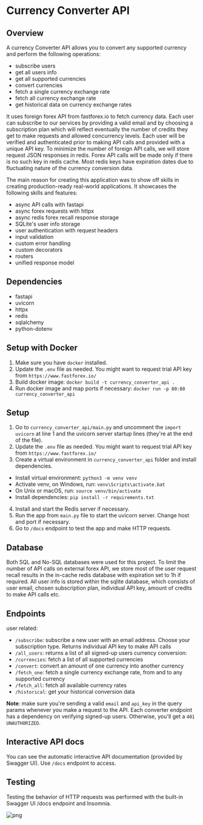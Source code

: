 # Currency Converter API
 
## Overview
A currency Converter API allows you to convert any supported currency and perform the following operations: 
- subscribe users
- get all users info
- get all supported currencies
- convert currencies
- fetch a single currency exchange rate
- fetch all currency exchange rate
- get historical data on currency exchange rates

It uses foreign forex API from fastforex.io to fetch currency data. 
Each user can subscribe to our services by providing a valid email and by choosing a subscription plan which will reflect eventually the number of credits they get to make requests and allowed concurrency levels. Each user will be verified and authenticated prior to making API calls and provided with a unique API key.
To minimize the number of foreign API calls, we will store request JSON responses in redis. Forex API calls will be made only if there is no such key in redis cache. 
Most redis keys have expiration dates due to fluctuating nature of the currency conversion data.

The main reason for creating this application was to show off skills in creating production-ready real-world applications. 
It showcases the following skills and features:
- async API calls with fastapi
- async forex requests with httpx
- async redis forex recall response storage
- SQLite's user info storage
- user authentication with request headers
- input validation
- custom error handling
- custom decorators
- routers
- unified response model
 
## Dependencies
- fastapi
- uvicorn
- httpx
- redis
- sqlalchemy
- python-dotenv
 
## Setup with Docker
1. Make sure you have `docker` installed.
2. Update the `.env` file as needed. You might want to request trial API key from `https://www.fastforex.io/`
3. Build docker image: `docker build -t currency_converter_api .`
4. Run docker image and map ports if necessary: `docker run -p 80:80 currency_converter_api`
 
## Setup
1. Go to `currency_converter_api/main.py` and uncomment the `import uvicorn` at line 1 and the uvicorn server startup lines (they're at the end of the file).
2. Update the `.env` file as needed. You might want to request trial API key from `https://www.fastforex.io/`
3. Create a virtual environment in `currency_converter_api` folder and install dependencies.
- Install virtual environment:
`python3 -m venv venv`
- Activate venv, on Windows, run:
`venv\Scripts\activate.bat`
- On Unix or macOS, run:
`source venv/bin/activate`
- Install dependencies:
`pip install -r requirements.txt`
4. Install and start the Redis server if necessary.
5. Run the app from `main.py` file to start the uvicorn server. Change host and port if necessary.
6. Go to `/docs` endpoint to test the app and make HTTP requests.

## Database
Both SQL and No-SQL databases were used for this project. 
To limit the number of API calls on external forex API, we store most of the user request recall results in the in-cache redis database with expiration set to 1h if required.
All user info is stored within the sqlite database, which consists of user email, chosen subscription plan, individual API key, amount of credits to make API calls etc.
 
## Endpoints
user related:
- `/subscribe`: subscribe a new user with an email address. Choose your subscription type. Returns individual API key to make API calls
- `/all_users`: returns a list of all signed-up users
currency conversion:
- `/currencies`: fetch a list of all supported currencies
- `/convert`: convert an amount of one currency into another currency
- `/fetch_one`: fetch a single currency exchange rate, from and to any supported currency
- `/fetch_all`: fetch all available currency rates
- `/historical`: get your historical conversion data
 
**Note**: make sure you're sending a valid `email` and `api_key` in the query params whenever you make a request to the API. 
Each converter endpoint has a dependency on verifying signed-up users. Otherwise, you'll get a `401 UNAUTHORIZED`.
 
## Interactive API docs
You can see the automatic interactive API documentation (provided by Swagger UI). Use `/docs` endpoint to access.

## Testing
Testing the behavior of HTTP requests was performed with the built-in Swagger UI /docs endpoint and Insomnia.

![png](https://github.com/rafaski1/currency_converter_api/blob/main/swagger_ui.PNG?raw=true)

